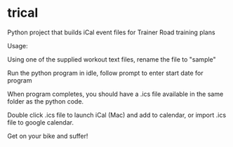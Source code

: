 trical
======

Python project that builds iCal event files for Trainer Road training plans

Usage:

Using one of the supplied workout text files, rename the file to "sample"

Run the python program in idle, follow prompt to enter start date for program

When program completes, you should have a .ics file available in the same folder as the python code.  

Double click .ics file to launch iCal (Mac) and add to calendar, or import .ics file to google calendar.  

Get on your bike and suffer!
